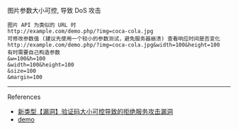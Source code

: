 图片参数大小可控, 导致 DoS 攻击

```
图片 API 为类似的 URL 时
http://example.com/demo.php/?img=coca-cola.jpg
可修改参数值 (建议先使用一个较小的参数测试，避免服务器崩溃) 查看响应时间是否变化
http://example.com/demo.php/?img=coca-cola.jpg&width=100&height=100
有时需要自己构造参数
&w=100&h=100
&width=100&height=100
&size=100
&margin=100
```

---

References

- [新类型【漏洞】验证码大小可控导致的拒绝服务攻击漏洞](https://zhuanlan.zhihu.com/p/41800341)
- [demo](https://github.com/jadensalas469466/demo)
